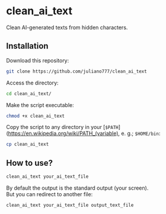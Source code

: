 # clean_ai_text

Clean AI-generated texts from hidden characters.

## Installation

Download this repository:

```bash
git clone https://github.com/juliano777/clean_ai_text
``` 

Access the directory:

```bash
cd clean_ai_text/
```

Make the script executable:
```bash
chmod +x clean_ai_text
```

Copy the script to any directory in your
[`$PATH`](https://en.wikipedia.org/wiki/PATH_(variable), e. g.; `$HOME/bin`:
```bash
cp clean_ai_text
```

## How to use?

```bash
clean_ai_text your_ai_text_file
```
By default the output is the standard output (your screen).  
But you can redirect to another file:

```bash
clean_ai_text your_ai_text_file output_text_file
```

